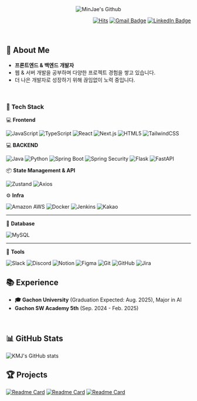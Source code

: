 <div align="center">
  <img
    src="https://capsule-render.vercel.app/api?type=waving&color=87CEEB&height=240&text=MinJae's%20Github&animation=&fontColor=FFFFFF&fontSize=60"
    alt="MinJae's Github"
  />
</div>

<div align="right">
  
[![Hits](https://hits.seeyoufarm.com/api/count/incr/badge.svg?url=https%3A%2F%2Fgithub.com%2FKMJ200&count_bg=%23909090&title_bg=%23393939&icon=github.svg&icon_color=%23D9D9D9&title=hits&edge_flat=false)](https://hits.seeyoufarm.com)
[![Gmail Badge](https://img.shields.io/badge/Gmail-d14836?style=flat-square&logo=Gmail&logoColor=white&link=mailto:kmj104506@gachon.ac.kr)](mailto:kmj104506@gachon.ac.kr)
[![LinkedIn Badge](https://img.shields.io/badge/LinkedIn-0077B5?style=flat-square&logo=linkedin&logoColor=white&link=https://www.linkedin.com/in/ai-소프트웨어학부-인공지능전공-강민재-304195345/)](https://www.linkedin.com/in/ai-소프트웨어학부-인공지능전공-강민재-304195345/)
  
</div>

<br>

## 🚀 About Me
- **프론트엔드 & 백엔드 개발자**  
- 웹 & 서버 개발을 공부하며 다양한 프로젝트 경험을 쌓고 있습니다.  
- 더 나은 개발자로 성장하기 위해 끊임없이 노력 중입니다.  

<br>

### 📌 **Tech Stack**  


💻 **Frontend**  

![JavaScript](https://img.shields.io/badge/-JavaScript-F7DF1E?style=flat-square&logo=javascript&logoColor=white)
![TypeScript](https://img.shields.io/badge/-TypeScript-3178C6?style=flat-square&logo=typescript&logoColor=white)
![React](https://img.shields.io/badge/-React-61DAFB?style=flat-square&logo=react&logoColor=white)
![Next.js](https://img.shields.io/badge/-Next.js-000000?style=flat-square&logo=next.js&logoColor=white)
![HTML5](https://img.shields.io/badge/-HTML5-E34F26?style=flat-square&logo=html5&logoColor=white)
![TailwindCSS](https://img.shields.io/badge/-TailwindCSS-06B6D4?style=flat-square&logo=tailwindcss&logoColor=white)

💻 **BACKEND**

![Java](https://img.shields.io/badge/-Java-007396?style=flat-square&logo=Java&logoColor=white)
![Python](https://img.shields.io/badge/-Python-3776AB?style=flat-square&logo=Python&logoColor=white)
![Spring Boot](https://img.shields.io/badge/-Spring%20Boot-6DB33F?style=flat-square&logo=spring-boot&logoColor=white)
![Spring Security](https://img.shields.io/badge/-Spring%20Security-6DB33F?style=flat-square&logo=springsecurity&logoColor=white)
![Flask](https://img.shields.io/badge/-Flask-000000?style=flat-square&logo=Flask&logoColor=white)
![FastAPI](https://img.shields.io/badge/-FastAPI-009688?style=flat-square&logo=FastAPI&logoColor=white)

📦 **State Management & API**  

![Zustand](https://img.shields.io/badge/-Zustand-3A3A3A?style=flat-square&logo=zustand&logoColor=white)
![Axios](https://img.shields.io/badge/-Axios-5A29E4?style=flat-square&logo=axios&logoColor=white)


⚙️ **Infra**  

![Amazon AWS](https://img.shields.io/badge/-Amazon%20AWS-232F3E?style=flat-square&logo=Amazon%20AWS&logoColor=white)
![Docker](https://img.shields.io/badge/-Docker-2496ED?style=flat-square&logo=Docker&logoColor=white)
![Jenkins](https://img.shields.io/badge/-Jenkins-D24939?style=flat-square&logo=Jenkins&logoColor=white)
![Kakao](https://img.shields.io/badge/-Kakao-FFCD00?style=flat-square&logo=Kakao&logoColor=black)

---

💾 **Database**  

![MySQL](https://img.shields.io/badge/-MySQL-4479A1?style=flat-square&logo=MySQL&logoColor=white)


---

🌈 **Tools**  

![Slack](https://img.shields.io/badge/-Slack-4A154B?style=flat-square&logo=Slack&logoColor=white)
![Discord](https://img.shields.io/badge/-Discord-5865F2?style=flat-square&logo=Discord&logoColor=white)
![Notion](https://img.shields.io/badge/-Notion-000000?style=flat-square&logo=Notion&logoColor=white)
![Figma](https://img.shields.io/badge/-Figma-F24E1E?style=flat-square&logo=Figma&logoColor=white)
![Git](https://img.shields.io/badge/-Git-F05032?style=flat-square&logo=Git&logoColor=white)
![GitHub](https://img.shields.io/badge/-GitHub-181717?style=flat-square&logo=GitHub&logoColor=white)
![Jira](https://img.shields.io/badge/-Jira-0052CC?style=flat-square&logo=Jira&logoColor=white)
<br>


## 📚 Experience
- **🎓 Gachon University** (Graduation Expected: Aug. 2025), Major in AI
- **Gachon SW Academy 5th** (Sep. 2024 - Feb. 2025)

<br>

## 📊 GitHub Stats
![KMJ's GitHub stats](https://github-readme-stats.vercel.app/api?username=KMJ200&theme=swift&show_icons=true)

<div>

## 🏆 Projects
[![Readme Card](https://github-readme-stats.vercel.app/api/pin/?username=FLEX-CODEPING&repo=FLEX-FE&theme=swift)](https://github.com/FLEX-CODEPING/FLEX-FE)
[![Readme Card](https://github-readme-stats.vercel.app/api/pin/?username=KMJ200&repo=TikiTaka-BE&theme=swift)](https://github.com/KMJ200/TikiTaka-BE)
[![Readme Card](https://github-readme-stats.vercel.app/api/pin/?username=KMJ200&repo=Database_instagram_teamB&theme=swift)](https://github.com/KMJ200/Database_instagram_teamB)

</div>
<br>
